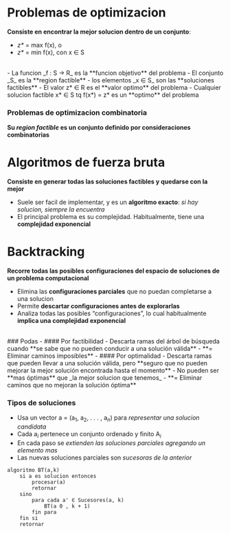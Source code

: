 # Problemas de optimizacion
**Consiste en encontrar la mejor solucion dentro de un conjunto**:

- _z*_ = max f(x), o
- _z*_ = min f(x), con x ∈ S
<br>
- La funcion _f : S → R_ es la **funcion objetivo** del problema
- El conjunto _S_ es la **region factible**
- los elementos _x ∈ S_ son las **soluciones factibles**
- El valor z* ∈ R es el **valor optimo** del problema
- Cualquier solucion factible x* ∈ S tq f(x*) = z* es un **optimo** del problema

### Problemas de optimizacion combinatoria
**Su _region factible_ es un conjunto definido por consideraciones combinatorias**

# Algoritmos de fuerza bruta
**Consiste en generar todas las soluciones factibles y quedarse con la mejor**
- Suele ser facil de implementar, y es un **algoritmo exacto**: _si hay solucion, siempre la encuentra_
- El principal problema es su complejidad.
  Habitualmente, tiene una **complejidad exponencial**

# Backtracking
**Recorre todas las posibles configuraciones del espacio de soluciones de un problema computacional**
- Elimina las **configuraciones parciales** que no puedan completarse a una solucion
- Permite **descartar configuraciones antes de explorarlas**
- Analiza todas las posibles “configuraciones”, lo cual habitualmente **implica una complejidad exponencial**
<br>
### Podas
- #### Por factibilidad
	- Descarta ramas del árbol de búsqueda cuando **se sabe que no pueden conducir a una solución válida**
	- **= Eliminar caminos imposibles**
- #### Por optimalidad
	- Descarta ramas que pueden llevar a una solución válida, pero **seguro que no pueden mejorar la mejor solución encontrada hasta el momento**
	- No pueden ser **mas óptimas** que _la mejor solucion que tenemos_
	- **= Eliminar caminos que no mejoran la solución óptima**
	

### Tipos de soluciones
- Usa un vector a = (a$_1$, a$_2$, . . . , a$_n$) para _representar una solucion candidata_
- Cada a$_i$ pertenece un conjunto ordenado y finito A$_i$
- En cada paso se _extienden las soluciones parciales agregando un elemento mas_
- Las nuevas soluciones parciales son _sucesoras de la anterior_ 
```
algoritmo BT(a,k) 
	si a es solucion entonces
		procesar(a)
		retornar 
	sino
		para cada a' ∈ Sucesores(a, k)
			BT(a 0 , k + 1)
		fin para
	fin si
	retornar
```